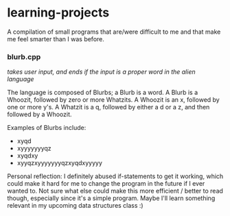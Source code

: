 # learning-projects
A compilation of small programs that are/were difficult to me and that make me feel smarter than I was before.  

### blurb.cpp
*takes user input, and ends if the input is a proper word in the alien language*

The language is composed of Blurbs; a Blurb is a word. A Blurb is a Whoozit, followed by zero or more Whatzits. A Whoozit is an x, followed by one or more y's. A Whatzit is a q, followed by either a d or a z, and then followed by a Whoozit.  

Examples of Blurbs include: 
- xyqd
- xyyyyyyyqz
- xyqdxy
- xyyqzxyyyyyyyqzxyqdxyyyyy

Personal reflection: I definitely abused if-statements to get it working, which could make it hard for me to change the program in the future if I ever wanted to. Not sure what else could make this more efficient / better to read though, especially since it's a simple program. Maybe I'll learn something relevant in my upcoming data structures class :)
